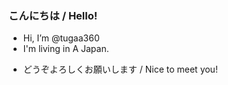 ### こんにちは / Hello!
- Hi, I’m @tugaa360
- I'm living in A Japan.

* どうぞよろしくお願いします / Nice to meet you!
<!---
- 💞️ I’m looking to collaborate on ...
- 📫 How to reach me ...
- 😄 Pronouns: ...
- ⚡ Fun fact: ...

- 👀 I’m interested in ...
#### 興味があること / Interests

* 💻 プログラミング (特にPythonに興味があり、勉強中です！) / 💻 Programming (I'm particularly interested in Python and currently studying it!)
* 🤖 機械学習 (基礎から学んでみたいと思っています) / 🤖 Machine Learning (I'm interested in learning the basics.)
* 🌐 Web開発 (フロントエンドの技術に興味があります) / 🌐 Web Development (I'm interested in front-end technologies.)

- 🌱 I’m currently learning ...

* 💻 プログラミング (特にPythonに興味があり、勉強中です！) / 💻 Programming (I'm particularly interested in Python and currently studying it!)
* 🤖 機械学習 (基礎から学んでみたいと思っています) / 🤖 Machine Learning (I'm interested in learning the basics.)
* 🌐 Web開発 (フロントエンドの技術に興味があります) / 🌐 Web Development (I'm interested in front-end technologies.)
  
GitHubでは、興味のある分野のコードを読んだり、簡単なプロジェクトに挑戦したりしたいです。

On GitHub, I'd like to read code in areas I'm interested in, try out small projects.



tugaa360/tugaa360 is a ✨ special ✨ repository because its `README.md` (this file) appears on your GitHub profile.
You can click the Preview link to take a look at your changes.
--->
